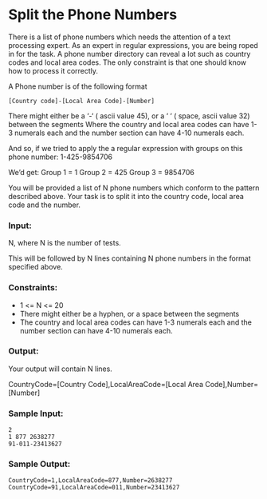 Split the Phone Numbers
=======================

There is a list of phone numbers which needs the attention of a text processing expert. As an expert in regular expressions, you are being roped in for the task. A phone number directory can reveal a lot such as country codes and local area codes. The only constraint is that one should know how to process it correctly.

A Phone number is of the following format

    [Country code]-[Local Area Code]-[Number]

There might either be a ‘-‘ ( ascii value 45), or a ‘ ‘ ( space, ascii value 32) between the segments
Where the country and local area codes can have 1-3 numerals each and the number section can have 4-10 numerals each.

And so, if we tried to apply the a regular expression with groups on this phone number: 1-425-9854706

We’d get: 
Group 1 = 1
Group 2 = 425
Group 3 = 9854706

You will be provided a list of N phone numbers which conform to the pattern described above. Your task is to split it into the country code, local area code and the number.

### Input:

N, where N is the number of tests. 

This will be followed by N lines containing N phone numbers in the format specified above.

### Constraints:

* 1 <= N <= 20
* There might either be a hyphen, or a space between the segments
* The country and local area codes can have 1-3 numerals each and the number section can have 4-10 numerals each.

### Output:

Your output will contain N lines.

CountryCode=[Country Code],LocalAreaCode=[Local Area Code],Number=[Number]

### Sample Input:

    2
    1 877 2638277
    91-011-23413627

### Sample Output:

    CountryCode=1,LocalAreaCode=877,Number=2638277
    CountryCode=91,LocalAreaCode=011,Number=23413627
